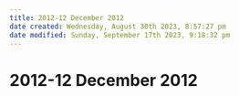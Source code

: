 ```yaml
---
title: 2012-12 December 2012
date created: Wednesday, August 30th 2023, 8:57:27 pm
date modified: Sunday, September 17th 2023, 9:18:32 pm
---
```


# 2012-12 December 2012
